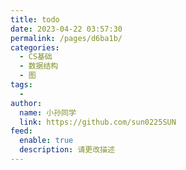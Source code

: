 ```yaml
---
title: todo
date: 2023-04-22 03:57:30
permalink: /pages/d6ba1b/
categories:
  - CS基础
  - 数据结构
  - 图
tags:
  - 
author: 
  name: 小孙同学
  link: https://github.com/sun0225SUN
feed: 
  enable: true
  description: 请更改描述
---
```

